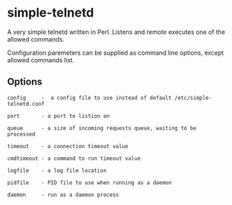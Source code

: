 
simple-telnetd
==============

A very simple telnetd written in Perl. Listens and remote executes one of the allowed commands.

Configuration paremeters can be supplied as command line options,
except allowed commands list.

Options
-------

    config     -  a config file to use instead of default /etc/simple-telnetd.conf

    port       - a port to listion on

    queue      - a size of incoming requests queue, waiting to be processed

    timeout    - a connection timeout value

    cmdtimeout - a command to run timeout value

    logfile    - a log file location

    pidfile    - PID file to use when running as a daemon

    daemon     - run as a daemon process

